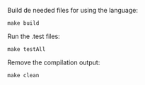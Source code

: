 Build de needed files for using the language:
```
make build
```

Run the .test files:
```
make testAll
```

Remove the compilation output:
```
make clean
```
